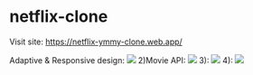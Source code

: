 # netflix-clone
Visit site:
https://netflix-ymmy-clone.web.app/

Adaptive & Responsive design:
![](https://i.imgur.com/UNv3Pcd.png)
2)Movie API:
![](https://i.imgur.com/zbv6ksZ.png)
3):
![](https://i.imgur.com/yb5lgWg.png)
4):
![](https://i.imgur.com/x2l0K9j.png)